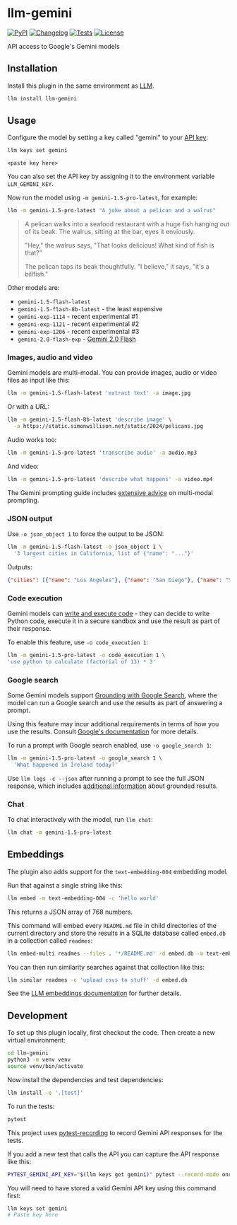 # llm-gemini

[![PyPI](https://img.shields.io/pypi/v/llm-gemini.svg)](https://pypi.org/project/llm-gemini/)
[![Changelog](https://img.shields.io/github/v/release/simonw/llm-gemini?include_prereleases&label=changelog)](https://github.com/simonw/llm-gemini/releases)
[![Tests](https://github.com/simonw/llm-gemini/workflows/Test/badge.svg)](https://github.com/simonw/llm-gemini/actions?query=workflow%3ATest)
[![License](https://img.shields.io/badge/license-Apache%202.0-blue.svg)](https://github.com/simonw/llm-gemini/blob/main/LICENSE)

API access to Google's Gemini models

## Installation

Install this plugin in the same environment as [LLM](https://llm.datasette.io/).
```bash
llm install llm-gemini
```
## Usage

Configure the model by setting a key called "gemini" to your [API key](https://aistudio.google.com/app/apikey):
```bash
llm keys set gemini
```
```
<paste key here>
```
You can also set the API key by assigning it to the environment variable `LLM_GEMINI_KEY`.

Now run the model using `-m gemini-1.5-pro-latest`, for example:

```bash
llm -m gemini-1.5-pro-latest "A joke about a pelican and a walrus"
```

> A pelican walks into a seafood restaurant with a huge fish hanging out of its beak.  The walrus, sitting at the bar, eyes it enviously.
>
> "Hey," the walrus says, "That looks delicious! What kind of fish is that?"
>
> The pelican taps its beak thoughtfully. "I believe," it says, "it's a billfish."

Other models are:

- `gemini-1.5-flash-latest`
- `gemini-1.5-flash-8b-latest` - the least expensive
- `gemini-exp-1114` - recent experimental #1
- `gemini-exp-1121` - recent experimental #2
- `gemini-exp-1206` - recent experimental #3
- `gemini-2.0-flash-exp` - [Gemini 2.0 Flash](https://blog.google/technology/google-deepmind/google-gemini-ai-update-december-2024/#gemini-2-0-flash)

### Images, audio and video

Gemini models are multi-modal. You can provide images, audio or video files as input like this:

```bash
llm -m gemini-1.5-flash-latest 'extract text' -a image.jpg
```
Or with a URL:
```bash
llm -m gemini-1.5-flash-8b-latest 'describe image' \
  -a https://static.simonwillison.net/static/2024/pelicans.jpg
```
Audio works too:

```bash
llm -m gemini-1.5-pro-latest 'transcribe audio' -a audio.mp3
```

And video:

```bash
llm -m gemini-1.5-pro-latest 'describe what happens' -a video.mp4
```
The Gemini prompting guide includes [extensive advice](https://ai.google.dev/gemini-api/docs/file-prompting-strategies) on multi-modal prompting.

### JSON output

Use `-o json_object 1` to force the output to be JSON:

```bash
llm -m gemini-1.5-flash-latest -o json_object 1 \
  '3 largest cities in California, list of {"name": "..."}'
```
Outputs:
```json
{"cities": [{"name": "Los Angeles"}, {"name": "San Diego"}, {"name": "San Jose"}]}
```

### Code execution

Gemini models can [write and execute code](https://ai.google.dev/gemini-api/docs/code-execution) - they can decide to write Python code, execute it in a secure sandbox and use the result as part of their response.

To enable this feature, use `-o code_execution 1`:

```bash
llm -m gemini-1.5-pro-latest -o code_execution 1 \
'use python to calculate (factorial of 13) * 3'
```
### Google search

Some Gemini models support [Grounding with Google Search](https://cloud.google.com/vertex-ai/generative-ai/docs/multimodal/ground-gemini#web-ground-gemini), where the model can run a Google search and use the results as part of answering a prompt.

Using this feature may incur additional requirements in terms of how you use the results. Consult [Google's documentation](https://cloud.google.com/vertex-ai/generative-ai/docs/multimodal/ground-gemini#web-ground-gemini) for more details.

To run a prompt with Google search enabled, use `-o google_search 1`:

```bash
llm -m gemini-1.5-pro-latest -o google_search 1 \
  'What happened in Ireland today?'
```

Use `llm logs -c --json` after running a prompt to see the full JSON response, which includes [additional information](https://github.com/simonw/llm-gemini/pull/29#issuecomment-2606201877) about grounded results.

### Chat

To chat interactively with the model, run `llm chat`:

```bash
llm chat -m gemini-1.5-pro-latest
```

## Embeddings

The plugin also adds support for the `text-embedding-004` embedding model.

Run that against a single string like this:
```bash
llm embed -m text-embedding-004 -c 'hello world'
```
This returns a JSON array of 768 numbers.

This command will embed every `README.md` file in child directories of the current directory and store the results in a SQLite database called `embed.db` in a collection called `readmes`:

```bash
llm embed-multi readmes --files . '*/README.md' -d embed.db -m text-embedding-004
```
You can then run similarity searches against that collection like this:
```bash
llm similar readmes -c 'upload csvs to stuff' -d embed.db
```

See the [LLM embeddings documentation](https://llm.datasette.io/en/stable/embeddings/cli.html) for further details.

## Development

To set up this plugin locally, first checkout the code. Then create a new virtual environment:
```bash
cd llm-gemini
python3 -m venv venv
source venv/bin/activate
```
Now install the dependencies and test dependencies:
```bash
llm install -e '.[test]'
```
To run the tests:
```bash
pytest
```

This project uses [pytest-recording](https://github.com/kiwicom/pytest-recording) to record Gemini API responses for the tests.

If you add a new test that calls the API you can capture the API response like this:
```bash
PYTEST_GEMINI_API_KEY="$(llm keys get gemini)" pytest --record-mode once
```
You will need to have stored a valid Gemini API key using this command first:
```bash
llm keys set gemini
# Paste key here
```

